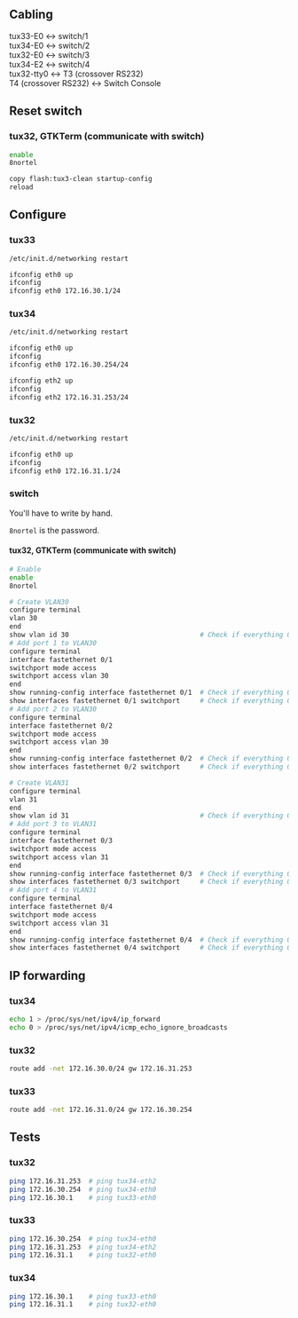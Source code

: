 ## Cabling

tux33-E0 ↔ switch/1  
tux34-E0 ↔ switch/2  
tux32-E0 ↔ switch/3  
tux34-E2 ↔ switch/4  
tux32-tty0 ↔ T3 (crossover RS232)  
T4 (crossover RS232) ↔ Switch Console

## Reset switch

### tux32, GTKTerm (communicate with switch)
```sh
enable
8nortel

copy flash:tux3-clean startup-config
reload
```

## Configure

### tux33

```sh
/etc/init.d/networking restart

ifconfig eth0 up
ifconfig
ifconfig eth0 172.16.30.1/24
```

### tux34

```sh
/etc/init.d/networking restart

ifconfig eth0 up
ifconfig
ifconfig eth0 172.16.30.254/24

ifconfig eth2 up
ifconfig
ifconfig eth2 172.16.31.253/24
```

### tux32

```sh
/etc/init.d/networking restart

ifconfig eth0 up
ifconfig
ifconfig eth0 172.16.31.1/24
```

### switch

You'll have to write by hand.

`8nortel` is the password.

#### tux32, GTKTerm (communicate with switch)
```sh
# Enable
enable
8nortel

# Create VLAN30
configure terminal
vlan 30
end
show vlan id 30                                 # Check if everything OK
# Add port 1 to VLAN30
configure terminal
interface fastethernet 0/1
switchport mode access
switchport access vlan 30
end
show running-config interface fastethernet 0/1  # Check if everything OK
show interfaces fastethernet 0/1 switchport     # Check if everything OK
# Add port 2 to VLAN30
configure terminal
interface fastethernet 0/2
switchport mode access
switchport access vlan 30
end
show running-config interface fastethernet 0/2  # Check if everything OK
show interfaces fastethernet 0/2 switchport     # Check if everything OK

# Create VLAN31
configure terminal
vlan 31
end
show vlan id 31                                 # Check if everything OK
# Add port 3 to VLAN31
configure terminal
interface fastethernet 0/3
switchport mode access
switchport access vlan 31
end
show running-config interface fastethernet 0/3  # Check if everything OK
show interfaces fastethernet 0/3 switchport     # Check if everything OK
# Add port 4 to VLAN31
configure terminal
interface fastethernet 0/4
switchport mode access
switchport access vlan 31
end
show running-config interface fastethernet 0/4  # Check if everything OK
show interfaces fastethernet 0/4 switchport     # Check if everything OK
```

## IP forwarding

### tux34
```sh
echo 1 > /proc/sys/net/ipv4/ip_forward
echo 0 > /proc/sys/net/ipv4/icmp_echo_ignore_broadcasts
```

### tux32
```sh
route add -net 172.16.30.0/24 gw 172.16.31.253
```

### tux33
```sh
route add -net 172.16.31.0/24 gw 172.16.30.254
```

## Tests

### tux32
```sh
ping 172.16.31.253  # ping tux34-eth2
ping 172.16.30.254  # ping tux34-eth0
ping 172.16.30.1    # ping tux33-eth0
```

### tux33
```sh
ping 172.16.30.254  # ping tux34-eth0
ping 172.16.31.253  # ping tux34-eth2
ping 172.16.31.1    # ping tux32-eth0
```

### tux34
```sh
ping 172.16.30.1    # ping tux33-eth0
ping 172.16.31.1    # ping tux32-eth0
```
